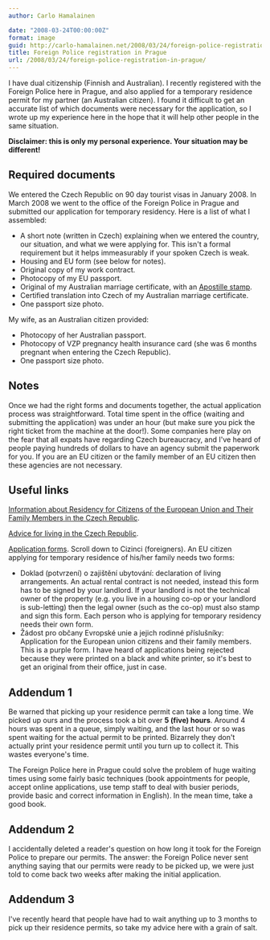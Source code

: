 ```yaml
---
author: Carlo Hamalainen

date: "2008-03-24T00:00:00Z"
format: image
guid: http://carlo-hamalainen.net/2008/03/24/foreign-police-registration-in-prague/
title: Foreign Police registration in Prague
url: /2008/03/24/foreign-police-registration-in-prague/
---
```

I have dual citizenship (Finnish and Australian). I recently registered with the Foreign Police here in Prague, and also applied for a temporary residence permit for my partner (an Australian citizen). I found it difficult to get an accurate list of which documents were necessary for the application, so I wrote up my experience here in the hope that it will help other people in the same situation.

**Disclaimer: this is only my personal experience. Your situation may be different!**

## Required documents

We entered the Czech Republic on 90 day tourist visas in January 2008. In March 2008 we went to the office of the Foreign Police in Prague and submitted our application for temporary residency. Here is a list of what I assembled:

  * A short note (written in Czech) explaining when we entered the country, our situation, and what we were applying for. This isn't a formal requirement but it helps immeasurably if your spoken Czech is weak.
  * Housing and EU form (see below for notes).
  * Original copy of my work contract.
  * Photocopy of my EU passport.
  * Original of my Australian marriage certificate, with an [Apostille stamp](http://www.smartraveller.gov.au/authen.html).
  * Certified translation into Czech of my Australian marriage certificate.
  * One passport size photo.

My wife, as an Australian citizen provided:

  * Photocopy of her Australian passport.
  * Photocopy of VZP pregnancy health insurance card (she was 6 months pregnant when entering the Czech Republic).
  * One passport size photo.

## Notes

Once we had the right forms and documents together, the actual application process was straightforward. Total time spent in the office (waiting and submitting the application) was under an hour (but make sure you pick the right ticket from the machine at the door!). Some companies here play on the fear that all expats have regarding Czech bureaucracy, and I've heard of people paying hundreds of dollars to have an agency submit the paperwork for you. If you are an EU citizen or the family member of an EU citizen then these agencies are not necessary.

## Useful links

[Information about Residency for Citizens of the European Union and Their Family Members in the Czech Republic](http://magistrat.praha-mesto.cz/75523_Information-about-Residency-for-Citizens-of-the-European-Union-and-Their-Family-Members-in-the-Czech-Republic).

[Advice for living in the Czech Republic](http://www.en.domavcr.cz/advices-for-living-in-the-czech-republic/residence-in-the-czech-republic/223).

[Application forms](http://www.mvcr.cz/rady/formulare/index.html). Scroll down to Cizinci (foreigners). An EU citizen applying for temporary residence of his/her family needs two forms:

  * Doklad (potvrzení) o zajištění ubytování: declaration of living arrangements. An actual rental contract is not needed, instead this form has to be signed by your landlord. If your landlord is not the technical owner of the property (e.g. you live in a housing co-op or your landlord is sub-letting) then the legal owner (such as the co-op) must also stamp and sign this form. Each person who is applying for temporary residency needs their own form.
  * Žádost pro občany Evropské unie a jejich rodinné příslušníky: Application for the European union citizens and their family members. This is a purple form. I have heard of applications being rejected because they were printed on a black and white printer, so it's best to get an original from their office, just in case.

## Addendum 1

Be warned that picking up your residence permit can take a long time. We picked up ours and the process took a bit over **5 (five) hours**. Around 4 hours was spent in a queue, simply waiting, and the last hour or so was spent waiting for the actual permit to be printed. Bizarrely they don't actually print your residence permit until you turn up to collect it. This wastes everyone's time.

The Foreign Police here in Prague could solve the problem of huge waiting times using some fairly basic techniques (book appointments for people, accept online applications, use temp staff to deal with busier periods, provide basic and correct information in English). In the mean time, take a good book.

## Addendum 2

I accidentally deleted a reader's question on how long it took for the Foreign Police to prepare our permits. The answer: the Foreign Police never sent anything saying that our permits were ready to be picked up, we were just told to come back two weeks after making the initial application.

## Addendum 3

I've recently heard that people have had to wait anything up to 3 months to pick up their residence permits, so take my advice here with a grain of salt.

